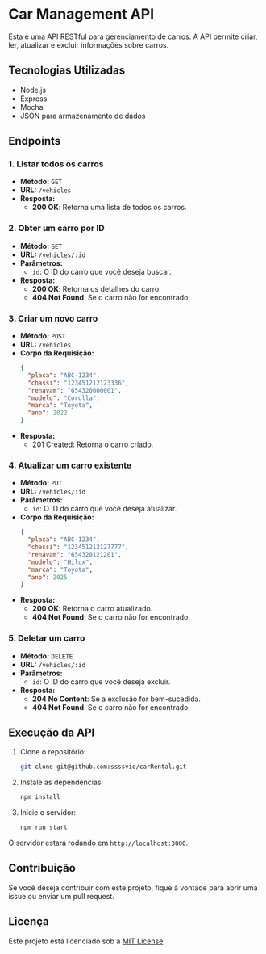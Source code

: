 # Car Management API

Esta é uma API RESTful para gerenciamento de carros. A API permite criar, ler, atualizar e excluir informações sobre carros.

## Tecnologias Utilizadas

- Node.js
- Express
- Mocha
- JSON para armazenamento de dados

## Endpoints

### 1. Listar todos os carros

- **Método:** `GET`
- **URL:** `/vehicles`
- **Resposta:**
  - **200 OK**: Retorna uma lista de todos os carros.

### 2. Obter um carro por ID

- **Método:** `GET`
- **URL:** `/vehicles/:id`
- **Parâmetros:**
  - `id`: O ID do carro que você deseja buscar.
- **Resposta:**
  - **200 OK**: Retorna os detalhes do carro.
  - **404 Not Found**: Se o carro não for encontrado.

### 3. Criar um novo carro

- **Método:** `POST`
- **URL:** `/vehicles`
- **Corpo da Requisição:**
  ```json
  {
    "placa": "ABC-1234",
    "chassi": "123451212123336",
    "renavam": "654320000001",
    "modelo": "Corolla",
    "marca": "Toyota",
    "ano": 2022
  }
  ```
- **Resposta:**
  - 201 Created: Retorna o carro criado.

### 4. Atualizar um carro existente

- **Método:** `PUT`
- **URL:** `/vehicles/:id`
- **Parâmetros:**
  - `id`: O ID do carro que você deseja atualizar.
- **Corpo da Requisição:**
  ```json
  {
    "placa": "ABC-1234",
    "chassi": "123451212127777",
    "renavam": "654320121201",
    "modelo": "Hilux",
    "marca": "Toyota",
    "ano": 2025
  }
  ```
- **Resposta:**
  - **200 OK**: Retorna o carro atualizado.
  - **404 Not Found**: Se o carro não for encontrado.

### 5. Deletar um carro

- **Método:** `DELETE`
- **URL:** `/vehicles/:id`
- **Parâmetros:**
  - `id`: O ID do carro que você deseja excluir.
- **Resposta:**
  - **204 No Content**: Se a exclusão for bem-sucedida.
  - **404 Not Found**: Se o carro não for encontrado.

## Execução da API

1. Clone o repositório:

   ```bash
   git clone git@github.com:ssssvio/carRental.git
   ```

2. Instale as dependências:

   ```bash
   npm install
   ```

3. Inicie o servidor:
   ```bash
   npm run start
   ```

O servidor estará rodando em `http://localhost:3000`.

## Contribuição

Se você deseja contribuir com este projeto, fique à vontade para abrir uma issue ou enviar um pull request.

## Licença

Este projeto está licenciado sob a [MIT License](LICENSE).
